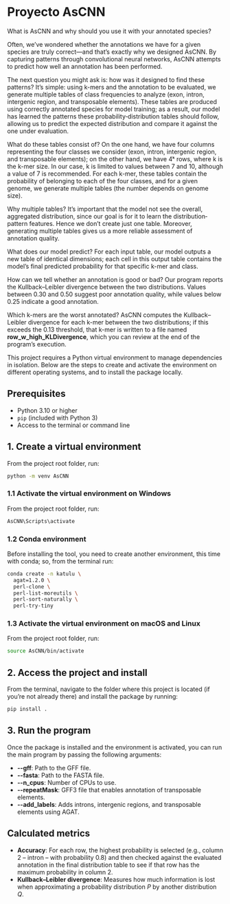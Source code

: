 # Proyecto AsCNN

What is AsCNN and why should you use it with your annotated species?

Often, we’ve wondered whether the annotations we have for a given species are truly correct—and that’s exactly why we designed AsCNN. By capturing patterns through convolutional neural networks, AsCNN attempts to predict how well an annotation has been performed.

The next question you might ask is: how was it designed to find these patterns? It’s simple: using k-mers and the annotation to be evaluated, we generate multiple tables of class frequencies to analyze (exon, intron, intergenic region, and transposable elements). These tables are produced using correctly annotated species for model training; as a result, our model has learned the patterns these probability‐distribution tables should follow, allowing us to predict the expected distribution and compare it against the one under evaluation.

What do these tables consist of? On the one hand, we have four columns representing the four classes we consider (exon, intron, intergenic region, and transposable elements); on the other hand, we have 4ᵏ rows, where k is the k-mer size. In our case, k is limited to values between 7 and 10, although a value of 7 is recommended. For each k-mer, these tables contain the probability of belonging to each of the four classes, and for a given genome, we generate multiple tables (the number depends on genome size).

Why multiple tables? It’s important that the model not see the overall, aggregated distribution, since our goal is for it to learn the distribution‐pattern features. Hence we don’t create just one table. Moreover, generating multiple tables gives us a more reliable assessment of annotation quality.

What does our model predict? For each input table, our model outputs a new table of identical dimensions; each cell in this output table contains the model’s final predicted probability for that specific k-mer and class.

How can we tell whether an annotation is good or bad? Our program reports the Kullback–Leibler divergence between the two distributions. Values between 0.30 and 0.50 suggest poor annotation quality, while values below 0.25 indicate a good annotation.

Which k-mers are the worst annotated? AsCNN computes the Kullback–Leibler divergence for each k-mer between the two distributions; if this exceeds the 0.13 threshold, that k-mer is written to a file named **row_w_high_KLDivergence**, which you can review at the end of the program’s execution.

This project requires a Python virtual environment to manage dependencies in isolation. Below are the steps to create and activate the environment on different operating systems, and to install the package locally.

## Prerequisites

- Python 3.10 or higher
- `pip` (included with Python 3)
- Access to the terminal or command line

## 1. Create a virtual environment

From the project root folder, run:

```bash
python -m venv AsCNN
```

### 1.1 Activate the virtual environment on Windows

From the project root folder, run:

```bash
AsCNN\Scripts\activate
```

### 1.2 Conda environment

Before installing the tool, you need to create another environment, this time with conda; so, from the terminal run:

```bash
conda create -n katulu \
  agat=1.2.0 \
  perl-clone \
  perl-list-moreutils \
  perl-sort-naturally \
  perl-try-tiny
```

### 1.3 Activate the virtual environment on macOS and Linux

From the project root folder, run:

```bash
source AsCNN/bin/activate
```


## 2. Access the project and install

From the terminal, navigate to the folder where this project is located (if you’re not already there) and install the package by running:

```bash
pip install .
```

## 3. Run the program

Once the package is installed and the environment is activated, you can run the main program by passing the following arguments:

- **--gff**: Path to the GFF file.  
- **--fasta**: Path to the FASTA file.  
- **--n_cpus**: Number of CPUs to use.  
- **--repeatMask**: GFF3 file that enables annotation of transposable elements.  
- **--add_labels**: Adds introns, intergenic regions, and transposable elements using AGAT.  


## Calculated metrics

- **Accuracy**: For each row, the highest probability is selected (e.g., column 2 – intron – with probability 0.8) and then checked against the evaluated annotation in the final distribution table to see if that row has the maximum probability in column 2.
- **Kullback–Leibler divergence**: Measures how much information is lost when approximating a probability distribution _P_ by another distribution _Q_.

